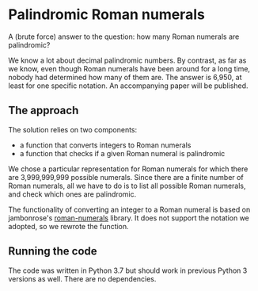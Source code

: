 # Palindromic Roman numerals

A (brute force) answer to the question: how many Roman numerals are palindromic?

We know a lot about decimal palindromic numbers.
By contrast, as far as we know,
even though Roman numerals have been around for a long time,
nobody had determined how many of them are.
The answer is 6,950, at least for one specific notation.
An accompanying paper will be published.

## The approach

The solution relies on two components:
+ a function that converts integers to Roman numerals
+ a function that checks if a given Roman numeral is palindromic

We chose a particular representation for Roman numerals for which
there are 3,999,999,999 possible numerals.
Since there are a finite number of Roman numerals, all we have to do is
to list all possible Roman numerals, and check which ones are palindromic.

The functionality of converting an integer to a Roman numeral
is based on jambonrose's
[roman-numerals](https://github.com/jambonrose/roman-numerals) library.
It does not support the notation we adopted, so we rewrote the function.

## Running the code

The code was written in Python 3.7 but should
work in previous Python 3 versions as well.
There are no dependencies.

